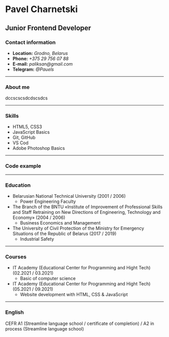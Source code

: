 # Pavel Charnetski
## Junior Frontend Developer
### Contact information
* **Location:** _Grodno, Belarus_
* **Phone:** _+375 29 756 07 88_
* **E-mail:** _paliksan@gmail.com_
* **Telegram:** _@Pauels_
   
***
### About me
dccscscsdcdscsdcs
   
***
### Skills
* HTML5, CSS3
* JavaScript Basics
* Git, GitHub
* VS Cod
* Adobe Photoshop Basics
   
***
### Code example
   
***
### Education
* Belarusian National Technical University (2001 / 2006)
  * Power Engineering Faculty
* The Branch of the BNTU «Institute of Improvement of Professional Skills and Staff Retraining on New Directions of Engineering, Technology and Economy» (2004 / 2006)
  * Business Economics and Management
* The University of Civil Protection of the Ministry for Emergency Situations of the Republic of Belarus (2017 / 2019)
  * Industrial Safety
   
***
### Courses
* IT Academy (Educational Center for Programming and Hight Tech) (02.2021 / 03.2021)
  * Basic of computer science
* IT Academy (Educational Center for Programming and Hight Tech) (05.2021 / 09.2021)
  * Website development with HTML, CSS & JavaScript
   
***
### English
CEFR A1 (Streamline language school / certificate of completion) / A2 in process (Streamline language school)

